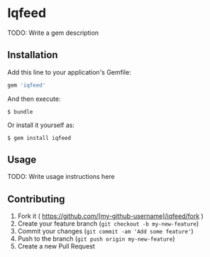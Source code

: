 # Iqfeed

TODO: Write a gem description

## Installation

Add this line to your application's Gemfile:

```ruby
gem 'iqfeed'
```

And then execute:

    $ bundle

Or install it yourself as:

    $ gem install iqfeed

## Usage

TODO: Write usage instructions here

## Contributing

1. Fork it ( https://github.com/[my-github-username]/iqfeed/fork )
2. Create your feature branch (`git checkout -b my-new-feature`)
3. Commit your changes (`git commit -am 'Add some feature'`)
4. Push to the branch (`git push origin my-new-feature`)
5. Create a new Pull Request
